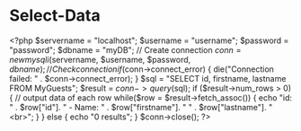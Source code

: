 # Select-Data
&lt;?php $servername = "localhost"; $username = "username"; $password = "password"; $dbname = "myDB";  // Create connection $conn = new mysqli($servername, $username, $password, $dbname); // Check connection if ($conn->connect_error) {   die("Connection failed: " . $conn->connect_error); }  $sql = "SELECT id, firstname, lastname FROM MyGuests"; $result = $conn->query($sql);  if ($result->num_rows > 0) {   // output data of each row   while($row = $result->fetch_assoc()) {     echo "id: " . $row["id"]. " - Name: " . $row["firstname"]. " " . $row["lastname"]. "&lt;br>";   } } else {   echo "0 results"; } $conn->close(); ?>
